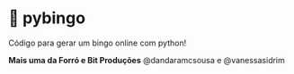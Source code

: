 # 🎫 pybingo
Código para gerar um bingo online com python!

**Mais uma da Forró e Bit Produções**
@dandaramcsousa e @vanessasidrim
